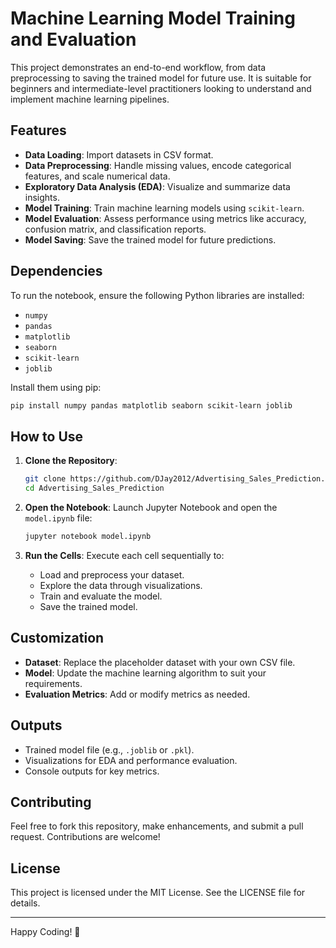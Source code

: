 # Machine Learning Model Training and Evaluation

This project demonstrates an end-to-end workflow, from data preprocessing to saving the trained model for future use. It is suitable for beginners and intermediate-level practitioners looking to understand and implement machine learning pipelines.

## Features
- **Data Loading**: Import datasets in CSV format.
- **Data Preprocessing**: Handle missing values, encode categorical features, and scale numerical data.
- **Exploratory Data Analysis (EDA)**: Visualize and summarize data insights.
- **Model Training**: Train machine learning models using `scikit-learn`.
- **Model Evaluation**: Assess performance using metrics like accuracy, confusion matrix, and classification reports.
- **Model Saving**: Save the trained model for future predictions.

## Dependencies
To run the notebook, ensure the following Python libraries are installed:

- `numpy`
- `pandas`
- `matplotlib`
- `seaborn`
- `scikit-learn`
- `joblib`

Install them using pip:
```bash
pip install numpy pandas matplotlib seaborn scikit-learn joblib
```

## How to Use
1. **Clone the Repository**:
   ```bash
   git clone https://github.com/DJay2012/Advertising_Sales_Prediction.git
   cd Advertising_Sales_Prediction
   ```

2. **Open the Notebook**:
   Launch Jupyter Notebook and open the `model.ipynb` file:
   ```bash
   jupyter notebook model.ipynb
   ```

3. **Run the Cells**:
   Execute each cell sequentially to:
   - Load and preprocess your dataset.
   - Explore the data through visualizations.
   - Train and evaluate the model.
   - Save the trained model.

## Customization
- **Dataset**: Replace the placeholder dataset with your own CSV file.
- **Model**: Update the machine learning algorithm to suit your requirements.
- **Evaluation Metrics**: Add or modify metrics as needed.

## Outputs
- Trained model file (e.g., `.joblib` or `.pkl`).
- Visualizations for EDA and performance evaluation.
- Console outputs for key metrics.

## Contributing
Feel free to fork this repository, make enhancements, and submit a pull request. Contributions are welcome!

## License
This project is licensed under the MIT License. See the LICENSE file for details.

---

Happy Coding! 🎉
